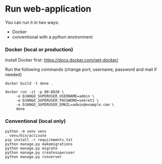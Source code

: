 # Run web-application

You can run it in two ways:
* Docker
* conventional with a python environment

### Docker (local or production)
Install Docker first: https://docs.docker.com/get-docker/

Run the following commands (change port, username, password and mail if needed)
```shell
docker build -t dene .

docker run -it -p 80:8020 \
     -e DJANGO_SUPERUSER_USERNAME=admin \
     -e DJANGO_SUPERUSER_PASSWORD=sekret1 \
     -e DJANGO_SUPERUSER_EMAIL=admin@example.com \
     dene
```

### Conventional (local only)
```
python -m venv venv
. venv/bin/activate
pip install -r requirements.txt
python manage.py makemigrations
python manage.py migrate
python manage.py createsuperuser
python manage.py runserver
```